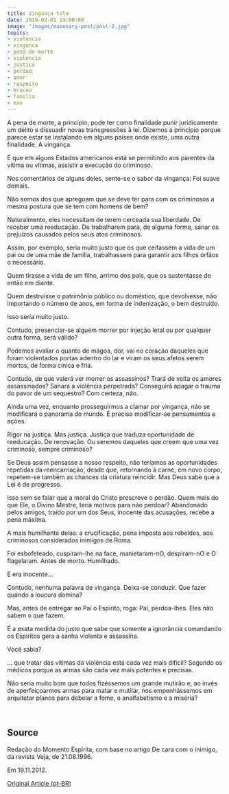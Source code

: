 ```yaml
---
title: Vingança tola
date: 2019-02-01 19:00:00
image: "images/masonary-post/post-2.jpg"
topics: 
- violencia
- vinganca
- pena-de-morte
- violencia
- justica
- perdao
- amor
- respeito
- oracao
- familia
- mae
---
```


A pena de morte, a princípio, pode ter como finalidade punir juridicamente um
delito e dissuadir novas transgressões à lei. Dizemos a princípio porque parece
estar se instalando em alguns países onde existe, uma outra finalidade. A
vingança.

É que em alguns Estados americanos está se permitindo aos parentes da vítima ou
vítimas, assistir a execução do criminoso.

Nos comentários de alguns deles, sente-se o sabor da vingança: Foi suave
demais.

Não somos dos que apregoam que se deve ter para com os criminosos a mesma
postura que se tem com homens de bem?

Naturalmente, eles necessitam de terem cerceada sua liberdade. De receber uma
reeducação. De trabalharem para, de alguma forma, sanar os prejuízos causados
pelos seus atos criminosos.

Assim, por exemplo, seria muito justo que os que ceifassem a vida de um pai ou
de uma mãe de família, trabalhassem para garantir aos filhos órfãos o
necessário.

Quem tirasse a vida de um filho, arrimo dos pais, que os sustentasse de então
em diante.

Quem destruísse o patrimônio público ou doméstico, que devolvesse, não
importando o número de anos, em forma de indenização, o bem destruído.

Isso seria muito justo.

Contudo, presenciar-se alguém morrer por injeção letal ou por qualquer outra
forma, será válido?

Podemos avaliar o quanto de mágoa, dor, vai no coração daqueles que foram
violentados portas adentro do lar e viram os seus afetos serem mortos, de forma
cínica e fria.

Contudo, de que valerá ver morrer os assassinos? Trará de volta os amores
assassinados? Sanará a violência perpetrada? Conseguirá apagar o trauma do
pavor de um sequestro? Com certeza, não.

Ainda uma vez, enquanto prosseguirmos a clamar por vingança, não se modificará
o panorama do mundo. É preciso modificar-se pensamentos e ações.

Rigor na justiça. Mas justiça. Justiça que traduza oportunidade de reeducação.
De renovação. Ou seremos daqueles que creem que uma vez criminoso, sempre
criminoso?

Se Deus assim pensasse a nosso respeito, não teríamos as oportunidades
repetidas da reencarnação, desde que, retornando à carne, em novo corpo,
repetem-se também as chances da criatura reincidir. Mas Deus sabe que a Lei é
de progresso.

Isso sem se falar que a moral do Cristo prescreve o perdão. Quem mais do que
Ele, o Divino Mestre, teria motivos para não perdoar? Abandonado pelos amigos,
traído por um dos Seus, inocente das acusações, recebe a pena máxima.

A mais humilhante delas: a crucificação, pena imposta aos rebeldes, aos
criminosos considerados inimigos de Roma.

Foi esbofeteado, cuspiram-lhe na face, manietaram-nO, despiram-nO e O
flagelaram. Antes de morto. Humilhado.

E era inocente...

Contudo, nenhuma palavra de vingança. Deixa-se conduzir. Que fazer quando a
loucura domina?

Mas, antes de entregar ao Pai o Espírito, roga: Pai, perdoa-lhes. Eles não
sabem o que fazem.

É a exata medida do justo que sabe que somente a ignorância comandando os
Espíritos gera a sanha violenta e assassina.

Você sabia?

... que tratar das vítimas da violência está cada vez mais difícil? Segundo os
médicos porque as armas são cada vez mais potentes e precisas.

Não seria muito bom que todos fizéssemos um grande mutirão e, ao invés de
aperfeiçoarmos armas para matar e mutilar, nos empenhássemos em arquitetar
planos para debelar a fome, o analfabetismo e a miséria?

 
## Source
Redação do Momento Espírita, com base no
artigo De cara com o inimigo, da revista
Veja, de 21.08.1996.

Em 19.11.2012.


[Original Article (pt-BR)](http://momento.com.br/pt/ler_texto.php?id=3669)
